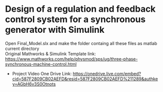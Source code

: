 # Design of a regulation and feedback control system for a synchronous generator with Simulink

Open Final_Model.slx and make the folder containg all these files as matlab current directory <br>
Original Mathworks & Simulink Template link: https://www.mathworks.com/help/physmod/sps/ug/three-phase-synchronous-machine-control.html  <br>

- Project Video One Drive Link: https://onedrive.live.com/embed?cid=587F2809CB02AEFD&resid=587F2809CB02AEFD%211289&authkey=AGbH6v3S0Otnots <br>


